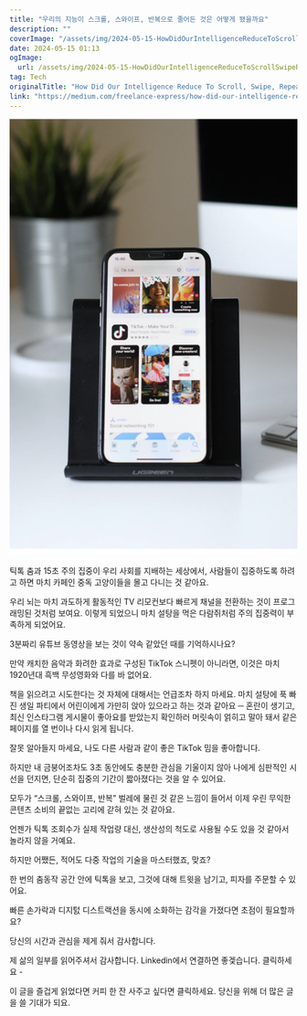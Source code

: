 ```yaml
---
title: "우리의 지능이 스크롤, 스와이프, 반복으로 줄어든 것은 어떻게 됐을까요"
description: ""
coverImage: "/assets/img/2024-05-15-HowDidOurIntelligenceReduceToScrollSwipeRepeat_0.png"
date: 2024-05-15 01:13
ogImage: 
  url: /assets/img/2024-05-15-HowDidOurIntelligenceReduceToScrollSwipeRepeat_0.png
tag: Tech
originalTitle: "How Did Our Intelligence Reduce To Scroll, Swipe, Repeat"
link: "https://medium.com/freelance-express/how-did-our-intelligence-reduce-to-scroll-swipe-repeat-ad0a5ee99e8a"
---
```




![image](/assets/img/2024-05-15-HowDidOurIntelligenceReduceToScrollSwipeRepeat_0.png)

틱톡 춤과 15초 주의 집중이 우리 사회를 지배하는 세상에서, 사람들이 집중하도록 하려고 하면 마치 카페인 중독 고양이들을 몰고 다니는 것 같아요.

우리 뇌는 마치 과도하게 활동적인 TV 리모컨보다 빠르게 채널을 전환하는 것이 프로그래밍된 것처럼 보여요. 이렇게 되었으니 마치 설탕을 먹은 다람쥐처럼 주의 집중력이 부족하게 되었어요.

3분짜리 유튜브 동영상을 보는 것이 약속 같았던 때를 기억하시나요?




만약 캐치한 음악과 화려한 효과로 구성된 TikTok 스니펫이 아니라면, 이것은 마치 1920년대 흑백 무성영화와 다를 바 없어요.

책을 읽으려고 시도한다는 것 자체에 대해서는 언급조차 하지 마세요. 마치 설탕에 푹 빠진 생일 파티에서 어린이에게 가만히 앉아 있으라고 하는 것과 같아요 ─ 혼란이 생기고, 최신 인스타그램 게시물이 좋아요를 받았는지 확인하러 머릿속이 얽히고 말아 돼서 같은 페이지를 열 번이나 다시 읽게 됩니다.

잘못 알아들지 마세요, 나도 다른 사람과 같이 좋은 TikTok 밈을 좋아합니다. 

하지만 내 금붕어조차도 3초 동안에도 충분한 관심을 기울이지 않아 나에게 심판적인 시선을 던지면, 단순히 집중의 기간이 짧아졌다는 것을 알 수 있어요.



모두가 “스크롤, 스와이프, 반복” 벌레에 물린 것 같은 느낌이 들어서 이제 우린 무익한 콘텐츠 소비의 끝없는 고리에 갇혀 있는 것 같아요.

언젠가 틱톡 조회수가 실제 작업량 대신, 생산성의 척도로 사용될 수도 있을 것 같아서 놀라지 않을 거예요.

하지만 어쨌든, 적어도 다중 작업의 기술을 마스터했죠, 맞죠?

한 번의 춤동작 공간 안에 틱톡을 보고, 그것에 대해 트윗을 남기고, 피자를 주문할 수 있어요.



빠른 손가락과 디지턼 디스트랙션을 동시에 소화하는 감각을 가졌다면 초점이 필요할까요?

당신의 시간과 관심을 제게 줘서 감사합니다.

제 삶의 일부를 읽어주셔서 감사합니다. Linkedin에서 연결하면 좋겣습니다. 클릭하세요 - 

이 글을 즐겁게 읽었다면 커피 한 잔 사주고 싶다면 클릭하세요. 당신을 위해 더 많은 글을 쓸 기대가 되요.